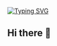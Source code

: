 [![Typing SVG](https://readme-typing-svg.demolab.com/?lines=Welcome+to+my+repo;Second+line+of+text)](https://git.io/typing-svg)
## Hi there 👋

<!--
**Ace-bb/Ace-bb** is a ✨ _special_ ✨ repository because its `README.md` (this file) appears on your GitHub profile.

Here are some ideas to get you started:

- 🔭 I’m currently working on ...
- 🌱 I’m currently learning ...
- 👯 I’m looking to collaborate on ...
- 🤔 I’m looking for help with ...
- 💬 Ask me about ...
- 📫 How to reach me: ...
- 😄 Pronouns: ...
- ⚡ Fun fact: ...
-->
